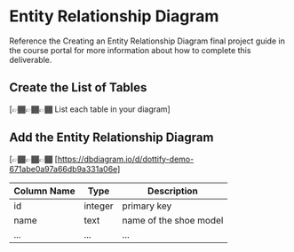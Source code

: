 # Entity Relationship Diagram

Reference the Creating an Entity Relationship Diagram final project guide in the course portal for more information about how to complete this deliverable.

## Create the List of Tables

[👉🏾👉🏾👉🏾 List each table in your diagram]

## Add the Entity Relationship Diagram

[👉🏾👉🏾👉🏾 [https://dbdiagram.io/d/dottify-demo-671abe0a97a66db9a331a06e]

| Column Name | Type | Description |
|-------------|------|-------------|
| id | integer | primary key |
| name | text | name of the shoe model |
| ... | ... | ... |
